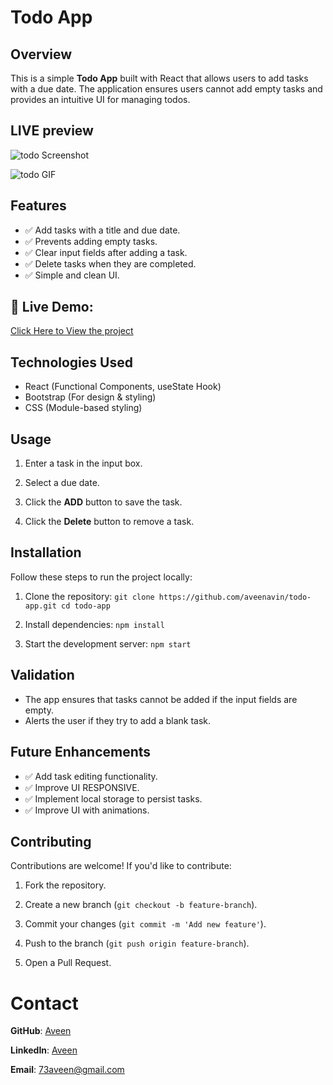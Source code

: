 # Todo App
 
## Overview
 
This is a simple **Todo App** built with React that allows users to add tasks with a due date. The application ensures users cannot add empty tasks and provides an intuitive UI for managing todos.

## LIVE preview
![todo Screenshot](https://github.com/user-attachments/assets/92a42e2c-d59b-49a0-a2d5-0896b919049b)

![todo GIF](f59767c44d794e5e841a7941baeab33b.gif)
 
## Features
 
- ✅ Add tasks with a title and due date.
- ✅ Prevents adding empty tasks.
- ✅ Clear input fields after adding a task.
- ✅ Delete tasks when they are completed.
- ✅ Simple and clean UI.

 ## 🔗 Live Demo:

[Click Here to View the project](https://aveenavin.github.io/Your-Todo)
  
## Technologies Used
  
- React (Functional Components, useState Hook)
- Bootstrap (For design & styling)
- CSS (Module-based styling)
 
  
## Usage
 
 1.  Enter a task in the input box.
 
 2.  Select a due date.
  
3.  Click the **ADD** button to save the task.
  
4.  Click the **Delete** button to remove a task.

  
## Installation
 
Follow these steps to run the project locally:

 1.  Clone the repository:
 `git clone https://github.com/aveenavin/todo-app.git cd todo-app ` 
 
2.  Install dependencies:
 `npm install ` 
 
3.  Start the development server:
 `npm start ` 
  
  
## Validation
 - The app ensures that tasks cannot be added if the input fields are empty.
 - Alerts the user if they try to add a blank task.
   
## Future Enhancements
 - ✅ Add task editing functionality.
 - ✅ Improve UI RESPONSIVE.
 - ✅ Implement local storage to persist tasks.
 - ✅ Improve UI with animations.

## Contributing
 
Contributions are welcome! If you'd like to contribute:
 
1.  Fork the repository.
 
2.  Create a new branch (`git checkout -b feature-branch`).
 
3.  Commit your changes (`git commit -m 'Add new feature'`).
 
4.  Push to the branch (`git push origin feature-branch`).
 
5.  Open a Pull Request.
 
  
# Contact

 **GitHub**: [Aveen](https://github.com/aveenavin)

 **LinkedIn**: [Aveen](https://www.linkedin.com/in/aveenavin)

 **Email**: [73aveen@gmail.com](mailto:73aveen@gmail.com)

